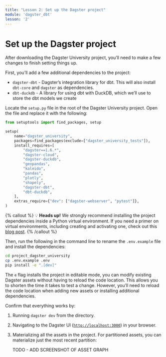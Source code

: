 ```yaml
---
title: "Lesson 2: Set up the Dagster project"
module: 'dagster_dbt'
lesson: '2'
---
```


# Set up the Dagster project

After downloading the Dagster University project, you’ll need to make a few changes to finish setting things up. 

First, you’ll add a few additional dependencies to the project: 

- `dagster-dbt` - Dagster’s integration library for dbt. This will also install `dbt-core` and `dagster` as dependencies.
- `dbt-duckdb` - A library for using dbt with DuckDB, which we’ll use to store the dbt models we create

Locate the `setup.py` file in the root of the Dagster University project. Open the file and replace it with the following:

```python
from setuptools import find_packages, setup

setup(
    name="dagster_university",
    packages=find_packages(exclude=["dagster_university_tests"]),
    install_requires=[
        "dagster==1.6.*",
        "dagster-cloud",
        "dagster-duckdb",
        "geopandas",
        "kaleido",
        "pandas",
        "plotly",
        "shapely",
        "dagster-dbt",
        "dbt-duckdb",
    ],
    extras_require={"dev": ["dagster-webserver", "pytest"]},
)
```

{% callout %}
💡 **Heads up!** We strongly recommend installing the project dependencies inside a Python virtual environment. If you need a primer on virtual environments, including creating and activating one, check out this [blog post](https://dagster.io/blog/python-packages-primer-2).
{% /callout %}

Then, run the following in the command line to rename the `.env.example`  file and install the dependencies:

```bash
cd project_dagster_university
cp .env.example .env
pip install -e ".[dev]"
```

The `e` flag installs the project in editable mode, you can modify existing Dagster assets without having to reload the code location. This allows you to shorten the time it takes to test a change. However, you’ll need to reload the code location when adding new assets or installing additional dependencies.

Confirm that everything works by:

1. Running `dagster dev`  from the directory.
2. Navigating to the Dagster UI ([`http://localhost:3000`](http://localhost:3000/)) in your browser.
3. Materializing all the assets in the project. For partitioned assets, you can materialize just the most recent partition:

   TODO - ADD SCREENSHOT OF ASSET GRAPH
